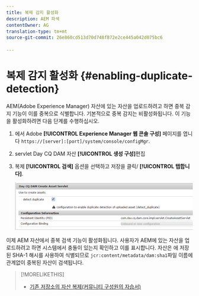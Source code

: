 ```yaml
---
title: 복제 감지 활성화
description: AEM 파섹
contentOwner: AG
translation-type: tm+mt
source-git-commit: 26e860cd513d70d748f872e2ce445a042d075bc6

---
```



# 복제 감지 활성화 {#enabling-duplicate-detection}

AEM(Adobe Experience Manager) 자산에 있는 자산을 업로드하려고 하면 중복 감지 기능이 이를 중복으로 식별합니다. 기본적으로 중복 감지는 비활성화됩니다. 이 기능을 활성화하려면 다음 단계를 수행하십시오.

1. 에서 Adobe **[!UICONTROL Experience Manager 웹 콘솔 구성]** 페이지를 엽니다 `https://[server]:[port]/system/console/configMgr`.
1. servlet Day CQ DAM 자산 **[!UICONTROL 생성 구성]**&#x200B;편집
1. 복제 **[!UICONTROL 검색]** 옵션을 선택하고 저장을 클릭/ **[!UICONTROL 탭합니다]**.

   ![서블릿에서 중복 검색 옵션을 선택합니다.](assets/chlimage_1-377.png)

이제 AEM 자산에서 중복 검색 기능이 활성화됩니다. 사용자가 AEM에 있는 자산을 업로드하려고 하면 시스템에서 충돌이 있는지 확인하고 이를 표시합니다. 자산은 에 저장된 SHA-1 해시를 사용하여 식별되므로 `jcr:content/metadata/dam:sha1`파일 이름에 관계없이 중복된 자산이 검색됩니다.

>[!MORELIKETHIS]
>
>* [기존 저장소의 자산 복제(커뮤니티 구성원의 자습서)](https://experience-aem.blogspot.com/2019/06/aem-65-find-duplicate-assets-binaries-in-existing-repository.html)

